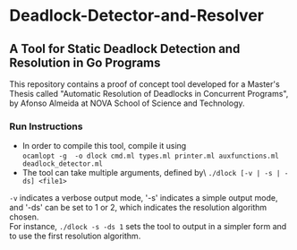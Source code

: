 # Deadlock-Detector-and-Resolver
## A Tool for Static Deadlock Detection and Resolution in Go Programs

This repository contains a proof of concept tool developed for a Master's Thesis called "Automatic Resolution of Deadlocks in Concurrent Programs", by Afonso Almeida at NOVA School of Science and Technology.

### Run Instructions
- In order to compile this tool, compile it using\
`ocamlopt -g  -o dlock cmd.ml types.ml printer.ml auxfunctions.ml deadlock_detector.ml`
- The tool can take multiple arguments, defined by\ `./dlock [-v | -s | -ds] <file1>`

`-v` indicates a verbose output mode, '-s' indicates a simple output mode, and '-ds' can be set to 1 or 2, which indicates the resolution algorithm chosen.\
For instance, `./dlock -s -ds 1` sets the tool to output in a simpler form and to use the first resolution algorithm.

